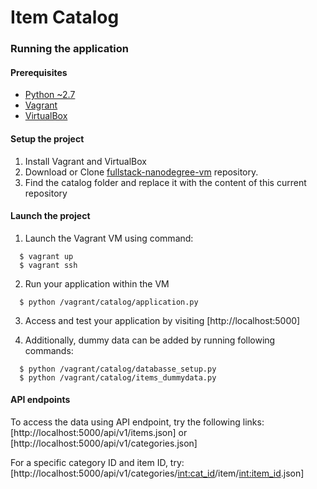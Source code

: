 # Item Catalog

### Running the application

#### Prerequisites
  * [Python ~2.7](https://www.python.org/)
  * [Vagrant](https://www.vagrantup.com/)
  * [VirtualBox](https://www.virtualbox.org/)
  
#### Setup the project
  1. Install Vagrant and VirtualBox
  2. Download or Clone [fullstack-nanodegree-vm](https://github.com/udacity/fullstack-nanodegree-vm) repository.
  3. Find the catalog folder and replace it with the content of this current repository

#### Launch the project
  1. Launch the Vagrant VM using command:
  
  ```
    $ vagrant up
    $ vagrant ssh
  ```

  2. Run your application within the VM
  
  ```
    $ python /vagrant/catalog/application.py
  ```

  3. Access and test your application by visiting [http://localhost:5000]

  4. Additionally, dummy data can be added by running following commands:

  ```
    $ python /vagrant/catalog/databasse_setup.py
    $ python /vagrant/catalog/items_dummydata.py
  ```

#### API endpoints
  To access the data using API endpoint, try the following links:
  [http://localhost:5000/api/v1/items.json] or [http://localhost:5000/api/v1/categories.json]

  For a specific category ID and item ID, try:
  [http://localhost:5000/api/v1/categories/<int:cat_id>/item/<int:item_id>.json]